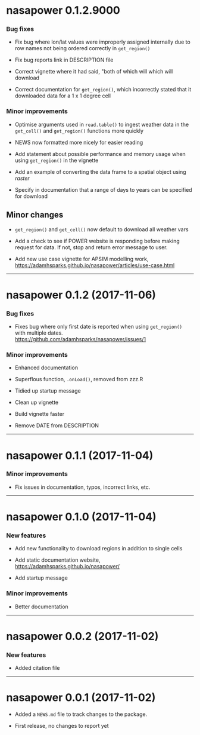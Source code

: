 
# nasapower 0.1.2.9000

### Bug fixes

- Fix bug where lon/lat values were improperly assigned internally due to row
names not being ordered correctly in `get_region()`

- Fix bug reports link in DESCRIPTION file

- Correct vignette where it had said, "both of which will which will download

- Correct documentation for `get_region()`, which incorrectly stated that it
downloaded data for a 1 x 1 degree cell

### Minor improvements

- Optimise arguments used in `read.table()` to ingest weather data in the
`get_cell()` and `get_region()` functions more quickly

- NEWS now formatted more nicely for easier reading

- Add statement about possible performance and memory usage when using
`get_region()` in the vignette

- Add an example of converting the data frame to a spatial object using
_raster_

- Specify in documentation that a range of days to years can be specified for
download

## Minor changes

- `get_region()` and `get_cell()` now default to download all weather vars

- Add a check to see if POWER website is responding before making request for
data. If not, stop and return error message to user.

- Add new use case vignette for APSIM modelling work,
<https://adamhsparks.github.io/nasapower/articles/use-case.html>

--------------------------------------------------------------------------------

# nasapower 0.1.2 (2017-11-06)

### Bug fixes

- Fixes bug where only first date is reported when using `get_region()` with
multiple dates. https://github.com/adamhsparks/nasapower/issues/1

### Minor improvements

- Enhanced documentation

- Superflous function, `.onLoad()`, removed from zzz.R

- Tidied up startup message

- Clean up vignette

- Build vignette faster

- Remove DATE from DESCRIPTION

--------------------------------------------------------------------------------

# nasapower 0.1.1 (2017-11-04)

### Minor improvements

- Fix issues in documentation, typos, incorrect links, etc.

--------------------------------------------------------------------------------

# nasapower 0.1.0 (2017-11-04)

### New features

* Add new functionality to download regions in addition to single cells

* Add static documentation website, <https://adamhsparks.github.io/nasapower/>

* Add startup message

### Minor improvements

* Better documentation

--------------------------------------------------------------------------------

# nasapower 0.0.2  (2017-11-02)

### New features

* Added citation file

--------------------------------------------------------------------------------

# nasapower 0.0.1 (2017-11-02)

* Added a `NEWS.md` file to track changes to the package.

* First release, no changes to report yet
